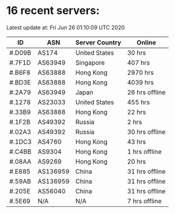 # 16 recent servers:

Latest update at: Fri Jun 26 01:10:09 UTC 2020

| ID | ASN | Server Country | Online |
| -- | --- | -------------- | ------ |
| #.D09B | AS174 | United States | 30 hrs |
| #.7F1D | AS63949 | Singapore | 407 hrs |
| #.B6F8 | AS63888 | Hong Kong | 2970 hrs |
| #.BD3E | AS63888 | Hong Kong | 4039 hrs |
| #.2A79 | AS63949 | Japan | 26 hrs offline |
| #.1278 | AS23033 | United States | 455 hrs |
| #.33B9 | AS63888 | Hong Kong | 22 hrs |
| #.1F2B | AS49392 | Russia | 2 hrs |
| #.02A3 | AS49392 | Russia | 30 hrs offline |
| #.1DC3 | AS4760 | Hong Kong | 43 hrs |
| #.C4BB | AS9304 | Hong Kong | 1 hrs offline |
| #.08AA | AS9269 | Hong Kong | 20 hrs |
| #.E885 | AS136959 | China | 31 hrs offline |
| #.59AB | AS136959 | China | 31 hrs offline |
| #.205E | AS56040 | China | 31 hrs offline |
| #.5E69 | N/A | N/A | 7 hrs offline |

